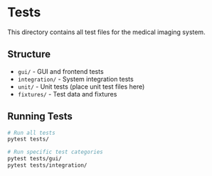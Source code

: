 # Tests

This directory contains all test files for the medical imaging system.

## Structure

- `gui/` - GUI and frontend tests
- `integration/` - System integration tests  
- `unit/` - Unit tests (place unit test files here)
- `fixtures/` - Test data and fixtures

## Running Tests

```bash
# Run all tests
pytest tests/

# Run specific test categories
pytest tests/gui/
pytest tests/integration/
```
